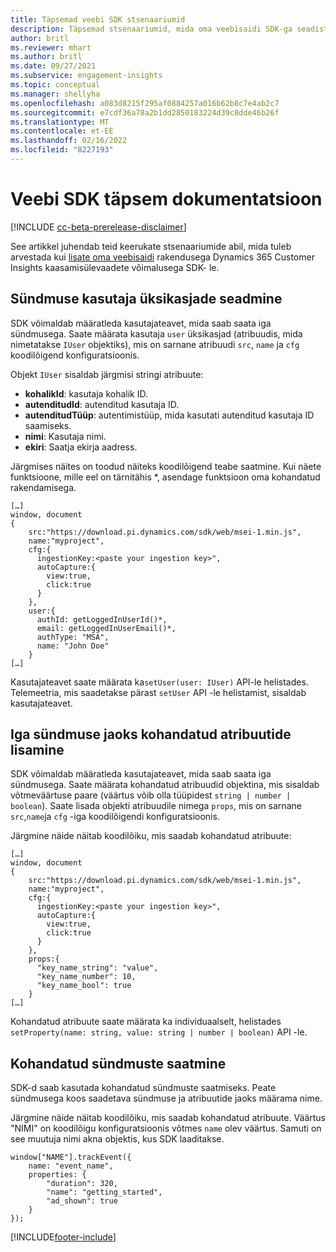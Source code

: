 ```yaml
---
title: Täpsemad veebi SDK stsenaariumid
description: Täpsemad stsenaariumid, mida oma veebisaidi SDK-ga seadistamisel arvesse võtta.
author: britl
ms.reviewer: mhart
ms.author: britl
ms.date: 09/27/2021
ms.subservice: engagement-insights
ms.topic: conceptual
ms.manager: shellyha
ms.openlocfilehash: a083d8215f295af0884257a016b62b8c7e4ab2c7
ms.sourcegitcommit: e7cdf36a78a2b1dd2850183224d39c8dde46b26f
ms.translationtype: MT
ms.contentlocale: et-EE
ms.lasthandoff: 02/16/2022
ms.locfileid: "8227193"
---
```

# <a name="advanced-web-sdk-instrumentation"></a>Veebi SDK täpsem dokumentatsioon

[!INCLUDE [cc-beta-prerelease-disclaimer](includes/cc-beta-prerelease-disclaimer.md)]

See artikkel juhendab teid keerukate stsenaariumide abil, mida tuleb arvestada kui [lisate oma veebisaidi](instrument-website.md) rakendusega Dynamics 365 Customer Insights kaasamisülevaadete võimalusega SDK- le.

## <a name="setting-user-details-for-your-event"></a>Sündmuse kasutaja üksikasjade seadmine

SDK võimaldab määratleda kasutajateavet, mida saab saata iga sündmusega. Saate määrata kasutaja `user` üksikasjad (atribuudis, mida nimetatakse `IUser` objektiks), mis on sarnane atribuudi `src`, `name` ja `cfg` koodilõigend konfiguratsioonis.

Objekt `IUser` sisaldab järgmisi stringi atribuute:

- **kohalikId**: kasutaja kohalik ID.
- **autenditudId**: autenditud kasutaja ID.
- **autenditudTüüp**: autentimistüüp, mida kasutati autenditud kasutaja ID saamiseks.
- **nimi**: Kasutaja nimi.
- **ekiri**: Saatja ekirja aadress.

Järgmises näites on toodud näiteks koodilõigend teabe saatmine. Kui näete funktsioone, mille eel on tärnitähis *, asendage funktsioon oma kohandatud rakendamisega.

```
[…]
window, document
{
    src:"https://download.pi.dynamics.com/sdk/web/msei-1.min.js",
    name:"myproject",
    cfg:{
      ingestionKey:<paste your ingestion key>",
      autoCapture:{
        view:true,
        click:true
      }
    },
    user:{
      authId: getLoggedInUserId()*,
      email: getLoggedInUserEmail()*,
      authType: "MSA",
      name: "John Doe"
    }
[…]
```

Kasutajateavet saate määrata ka`setUser(user: IUser)` API-le helistades. Telemeetria, mis saadetakse pärast `setUser` API -le helistamist, sisaldab kasutajateavet.

## <a name="adding-custom-properties-for-each-event"></a>Iga sündmuse jaoks kohandatud atribuutide lisamine

SDK võimaldab määratleda kasutajateavet, mida saab saata iga sündmusega. Saate määrata kohandatud atribuudid objektina, mis sisaldab võtmeväärtuse paare (väärtus võib olla tüüpidest `string | number | boolean`). Saate lisada objekti atribuudile nimega `props`, mis on sarnane `src`,`name`ja `cfg` -iga koodilõigendi konfiguratsioonis.

Järgmine näide näitab koodilõiku, mis saadab kohandatud atribuute:

```
[…]
window, document
{
    src:"https://download.pi.dynamics.com/sdk/web/msei-1.min.js",
    name:"myproject",
    cfg:{
      ingestionKey:<paste your ingestion key>",
      autoCapture:{
        view:true,
        click:true
      }
    },
    props:{
      "key_name_string": "value",
      "key_name_number": 10,
      "key_name_bool": true
    }
[…]
```

Kohandatud atribuute saate määrata ka individuaalselt, helistades `setProperty(name: string, value: string | number | boolean)` API -le.

## <a name="sending-custom-events"></a>Kohandatud sündmuste saatmine

SDK-d saab kasutada kohandatud sündmuste saatmiseks. Peate sündmusega koos saadetava sündmuse ja atribuutide jaoks määrama nime.

Järgmine näide näitab koodilõiku, mis saadab kohandatud atribuute. Väärtus "NIMI" on koodilõigu konfiguratsioonis võtmes `name` olev väärtus. Samuti on see muutuja nimi akna objektis, kus SDK laaditakse.

```
window["NAME"].trackEvent({
    name: "event_name",
    properties: {
        "duration": 320,
        "name": "getting_started",
        "ad_shown": true
    }
});
```


[!INCLUDE[footer-include](../includes/footer-banner.md)]
